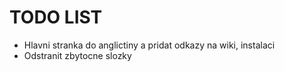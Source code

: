 # TODO LIST
* Hlavni stranka do anglictiny a pridat odkazy na wiki, instalaci
* Odstranit zbytocne slozky

